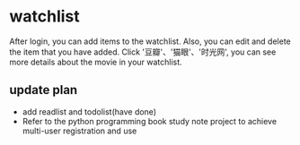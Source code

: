 # watchlist
After login, you can add items to the watchlist. Also, you can edit and delete the item that you have added. Click '豆瓣'、'猫眼'、'时光网', you can see more details about the movie in your watchlist.
## update plan
- add readlist and todolist(have done)
- Refer to the python programming book study note project to achieve multi-user registration and use

